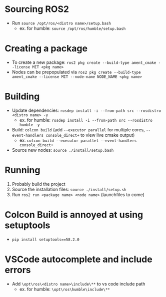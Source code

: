  # Sourcing ROS2
 * Run `source /opt/ros/<distro name>/setup.bash`
 	- ex. for humble: `source /opt/ros/humble/setup.bash`
 
 # Creating a package
 * To create a new package: `ros2 pkg create --build-type ament_cmake --license MIT <pkg name>`
 * Nodes can be prepopulated via  `ros2 pkg create --build-type ament_cmake --license MIT --node-name NODE_NAME <pkg name>`

 # Building
 * Update dependencies: `rosdep install -i --from-path src --rosdistro <distro name> -y`
 	- ex. for humble: `rosdep install -i --from-path src --rosdistro humble -y`
 * Build: `colcon build` (add `--executor parallel` for multiple cores, `--event-handlers console_direct+` to view live cmake output)
	- ex. `colcon build --executor parallel --event-handlers console_direct+`
 * Source new nodes: `source ./install/setup.bash`
 
 # Running
 1. Probably build the project
 2. Source the installation files: `source ./install/setup.sh`
 3. Run `ros2 run <package name> <node name>` (launchfiles to come)
 
 # Colcon Build is annoyed at using setuptools
 * `pip install setuptools==58.2.0`
 
 # VSCode autocomplete and include errors
 * Add `\opt\ros\<distro name>\include\**` to vs code include path
	- ex. for humble: `\opt\ros\humble\include\**`
